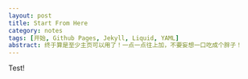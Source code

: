 ```yaml
---
layout: post
title: Start From Here
category: notes
tags: [开始, Github Pages, Jekyll, Liquid, YAML]
abstract: 终于算是至少主页可以用了！一点一点往上加，不要妄想一口吃成个胖子！
---
```


Test!

